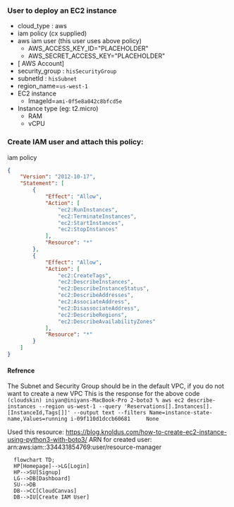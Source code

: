 ### User to deploy an EC2 instance
- cloud_type : aws
- iam policy (cx supplied)  
- aws iam user (this user uses above policy)
  - AWS_ACCESS_KEY_ID="PLACEHOLDER"
  - AWS_SECRET_ACCESS_KEY="PLACEHOLDER"
- [ AWS Account]  
- security_group : `hisSecurityGroup`
- subnetId : `hisSubnet`
- region_name=`us-west-1`
- EC2 instance
  - ImageId=`ami-0f5e8a042c8bfcd5e`
- Instance type (eg: t2.micro)
  - RAM
  - vCPU

### Create IAM user and attach this policy:
iam policy 

```json
{
    "Version": "2012-10-17",
    "Statement": [
        {
            "Effect": "Allow",
            "Action": [
                "ec2:RunInstances",
                "ec2:TerminateInstances",
                "ec2:StartInstances",
                "ec2:StopInstances"
            ],
            "Resource": "*"
        },
        {
            "Effect": "Allow",
            "Action": [
                "ec2:CreateTags",
                "ec2:DescribeInstances",
                "ec2:DescribeInstanceStatus",
                "ec2:DescribeAddresses",
                "ec2:AssociateAddress",
                "ec2:DisassociateAddress",
                "ec2:DescribeRegions",
                "ec2:DescribeAvailabilityZones"
            ],
            "Resource": "*"
        }
    ]
}
```

#### Refrence 
The Subnet and Security Group should be in the default VPC, if you do not want to create a new VPC
This is the response for the above code
`
(cloudskin) iniyan@iniyans-MacBook-Pro 2-boto3 % aws ec2 describe-instances --region us-west-1 --query 'Reservations[].Instances[].[InstanceId,Tags[]]' --output text --filters Name=instance-state-name,Values=running
i-09f110d1dccb60681     None
`


Used this resource: https://blog.knoldus.com/how-to-create-ec2-instance-using-python3-with-boto3/
ARN for created user: arn:aws:iam::334431854769:user/resource-manager

```mermaid
  flowchart TD;
  HP[Homepage]-->LG[Login]
  HP-->SU[Signup]
  LG-->DB[Dashboard]
  SU-->DB
  DB-->CC[CloudCanvas]
  DB-->IU[Create IAM User]
```